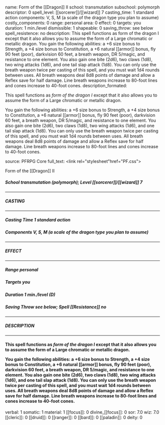 name: Form of the [[Dragon]] II
school: transmutation
subschool: polymorph
descriptor: 0
spell_level: [[sorcerer]]/[[wizard]] 7
casting_time: 1 standard action
components: V, S, M (a scale of the dragon type you plan to assume)
costly_components: 0
range: personal
area: 0
effect: 0
targets: you
duration: 1 min./level
dismissible: 1
shapeable: 0
saving_throw: see below
spell_resistence: no
description: This spell functions as form of the dragon I except that it also allows you to assume the form of a Large chromatic or metallic dragon.  You gain the following abilities: a +6 size bonus to Strength, a +4 size bonus to Constitution, a +6 natural [[armor]] bonus, fly 90 feet (poor), darkvision 60 feet, a breath weapon, DR 5/magic, and resistance to one element. You also gain one bite (2d6), two claws (1d8), two wing attacks (1d6), and one tail slap attack (1d8). You can only use the breath weapon twice per casting of this spell, and you must wait 1d4 rounds between uses. All breath weapons deal 8d8 points of damage and allow a Reflex save for half damage. Line breath weapons increase to 80-foot lines and cones increase to 40-foot cones.
description_formated: <p>This spell functions as <i>form of the dragon I</i> except that it also allows you to assume the form of a Large chromatic or metallic dragon.</p><p>You gain the following abilities: a +6 size bonus to Strength, a +4 size bonus to Constitution, a +6 natural [[armor]] bonus, fly 90 feet (poor), darkvision 60 feet, a breath weapon, DR 5/magic, and resistance to one element. You also gain one bite (2d6), two claws (1d8), two wing attacks (1d6), and one tail slap attack (1d8). You can only use the breath weapon twice per casting of this spell, and you must wait 1d4 rounds between uses. All breath weapons deal 8d8 points of damage and allow a Reflex save for half damage. Line breath weapons increase to 80-foot lines and cones increase to 40-foot cones.</p>
source: PFRPG Core
full_text: <link rel="stylesheet"href="PF.css"><div class="heading"><p class="alignleft">Form of the [[Dragon]] II</p><div style="clear: both;"></div></div><div><h5><b>School </b>transmutation (polymorph); <b>Level </b>[[sorcerer]]/[[wizard]] 7</h5></div><hr/><div><h5><b>CASTING</b></h5></div><hr/><div><h5><b>Casting Time </b>1 standard action</h5><h5><b>Components </b>V, S, M (a scale of the dragon type you plan to assume)</h5></div><hr/><div><h5><b>EFFECT</b></h5></div><hr/><div><h5><b>Range </b>personal</h5><h5><b>Targets </b>you</h5><h5><b>Duration </b>1 min./level (D)</h5><h5><b>Saving Throw </b>see below; <b>Spell [[Resistance]] </b>no</h5></div><hr/><div><h5><b>DESCRIPTION</b></h5></div><hr/><div><h4><p>This spell functions as <i>form of the dragon I</i> except that it also allows you to assume the form of a Large chromatic or metallic dragon.</p><p>You gain the following abilities: a +6 size bonus to Strength, a +4 size bonus to Constitution, a +6 natural [[armor]] bonus, fly 90 feet (poor), darkvision 60 feet, a breath weapon, DR 5/magic, and resistance to one element. You also gain one bite (2d6), two claws (1d8), two wing attacks (1d6), and one tail slap attack (1d8). You can only use the breath weapon twice per casting of this spell, and you must wait 1d4 rounds between uses. All breath weapons deal 8d8 points of damage and allow a Reflex save for half damage. Line breath weapons increase to 80-foot lines and cones increase to 40-foot cones.</p></h4></div>
verbal: 1
somatic: 1
material: 1
[[focus]]: 0
divine_[[focus]]: 0
sor: 7.0
wiz: 7.0
[[cleric]]: 0
[[druid]]: 0
[[ranger]]: 0
[[bard]]: 0
[[paladin]]: 0
deity: 0

